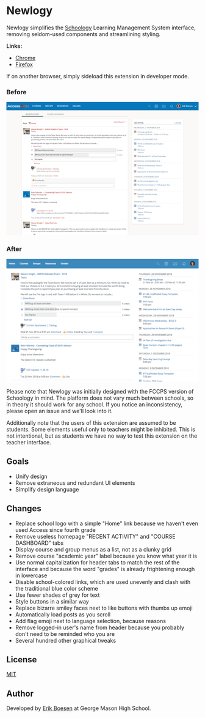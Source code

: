 # Newlogy

Newlogy simplifies the [Schoology](https://schoology.com) Learning Management System interface, removing seldom-used components and streamlining styling.

**Links:**
* [Chrome](https://chrome.google.com/webstore/detail/newlogy/bjcabjilfhmoahlpkffklacegnndmbbb)
* [Firefox](https://addons.mozilla.org/addon/newlogy)

If on another browser, simply sideload this extension in developer mode.

### Before
![Before screenshot](screenshots/old.png)

### After
![After screenshot](screenshots/new.png)

Please note that Newlogy was initially designed with the FCCPS version of Schoology in mind. The platform does not vary much between schools, so in theory it should work for any school. If you notice an inconsistency, please open an issue and we'll look into it.

Additionally note that the users of this extension are assumed to be students. Some elements useful only to teachers might be inhibited. This is not intentional, but as students we have no way to test this extension on the teacher interface.

## Goals
* Unify design
* Remove extraneous and redundant UI elements
* Simplify design language

## Changes
* Replace school logo with a simple "Home" link because we haven't even used Access since fourth grade
* Remove useless homepage "RECENT ACTIVITY" and "COURSE DASHBOARD" tabs
* Display course and group menus as a list, not as a clunky grid
* Remove course "academic year" label because you know what year it is
* Use normal capitalization for header tabs to match the rest of the interface and because the word "grades" is already frightening enough in lowercase
* Disable school-colored links, which are used unevenly and clash with the traditional blue color scheme
* Use fewer shades of grey for text
* Style buttons in a similar way
* Replace bizarre smiley faces next to like buttons with thumbs up emoji
* Automatically load posts as you scroll
* Add flag emoji next to language selection, because reasons
* Remove logged-in user's name from header because you probably don't need to be reminded who you are
* Several hundred other graphical tweaks

## License
[MIT](LICENSE)
## Author
Developed by [Erik Boesen](https://github.com/ErikBoesen) at George Mason High School.
